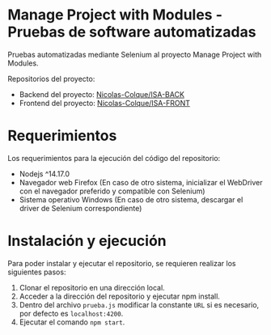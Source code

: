 # Manage Project with Modules - Pruebas de software automatizadas
Pruebas automatizadas mediante Selenium al proyecto Manage Project with Modules.

Repositorios del proyecto:
* Backend del proyecto: [Nicolas-Colque/ISA-BACK](https://github.com/Nicolas-Colque/ISA-BACK)
* Frontend del proyecto: [Nicolas-Colque/ISA-FRONT](https://hub.docker.com/_/mysql)

# Requerimientos
Los requerimientos para la ejecución del código del repositorio:

* Nodejs ^14.17.0
* Navegador web Firefox (En caso de otro sistema, inicializar el WebDriver con el navegador preferido y compatible con Selenium)
* Sistema operativo Windows (En caso de otro sistema, descargar el driver de Selenium correspondiente)
# Instalación y ejecución
Para poder instalar y ejecutar el repositorio, se requieren realizar los siguientes pasos:
1. Clonar el repositorio en una dirección local.
2. Acceder a la dirección del repositorio y ejecutar npm install.
3. Dentro del archivo  `prueba.js` modificar la constante `URL` si es necesario, por defecto es `localhost:4200`.
4. Ejecutar el comando `npm start`.